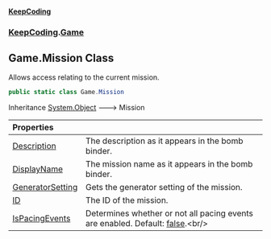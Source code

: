 #### [KeepCoding](index.md 'index')
### [KeepCoding](KeepCoding.md 'KeepCoding').[Game](KeepCoding_Game.md 'KeepCoding.Game')
## Game.Mission Class
Allows access relating to the current mission.  
```csharp
public static class Game.Mission
```

Inheritance [System.Object](https://docs.microsoft.com/en-us/dotnet/api/System.Object 'System.Object') &#129106; Mission  

| Properties | |
| :--- | :--- |
| [Description](KeepCoding_Game_Mission_Description.md 'KeepCoding.Game.Mission.Description') | The description as it appears in the bomb binder.<br/> |
| [DisplayName](KeepCoding_Game_Mission_DisplayName.md 'KeepCoding.Game.Mission.DisplayName') | The mission name as it appears in the bomb binder.<br/> |
| [GeneratorSetting](KeepCoding_Game_Mission_GeneratorSetting.md 'KeepCoding.Game.Mission.GeneratorSetting') | Gets the generator setting of the mission.<br/> |
| [ID](KeepCoding_Game_Mission_ID.md 'KeepCoding.Game.Mission.ID') | The ID of the mission.<br/> |
| [IsPacingEvents](KeepCoding_Game_Mission_IsPacingEvents.md 'KeepCoding.Game.Mission.IsPacingEvents') | Determines whether or not all pacing events are enabled. Default: [false](https://docs.microsoft.com/en-us/dotnet/csharp/language-reference/builtin-types/bool 'https://docs.microsoft.com/en-us/dotnet/csharp/language-reference/builtin-types/bool').<br/> |
